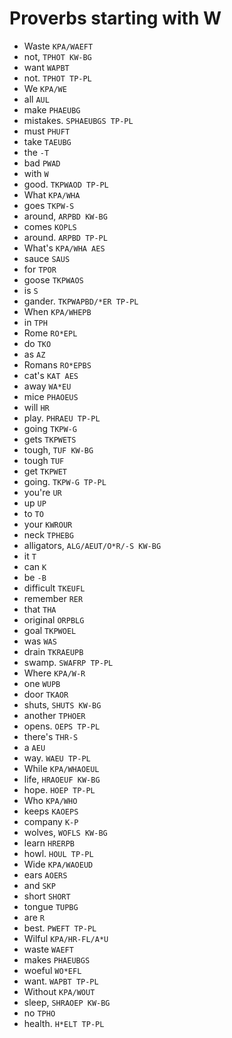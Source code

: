 # Proverbs starting with W

* Waste `KPA/WAEFT`
* not, `TPHOT KW-BG`
* want `WAPBT`
* not. `TPHOT TP-PL`
* We `KPA/WE`
* all `AUL`
* make `PHAEUBG`
* mistakes. `SPHAEUBGS TP-PL`
* must `PHUFT`
* take `TAEUBG`
* the `-T`
* bad `PWAD`
* with `W`
* good. `TKPWAOD TP-PL`
* What `KPA/WHA`
* goes `TKPW-S`
* around, `ARPBD KW-BG`
* comes `KOPLS`
* around. `ARPBD TP-PL`
* What's `KPA/WHA AES`
* sauce `SAUS`
* for `TPOR`
* goose `TKPWAOS`
* is `S`
* gander. `TKPWAPBD/*ER TP-PL`
* When `KPA/WHEPB`
* in `TPH`
* Rome `RO*EPL`
* do `TKO`
* as `AZ`
* Romans `RO*EPBS`
* cat's `KAT AES`
* away `WA*EU`
* mice `PHAOEUS`
* will `HR`
* play. `PHRAEU TP-PL`
* going `TKPW-G`
* gets `TKPWETS`
* tough, `TUF KW-BG`
* tough `TUF`
* get `TKPWET`
* going. `TKPW-G TP-PL`
* you're `UR`
* up `UP`
* to `TO`
* your `KWROUR`
* neck `TPHEBG`
* alligators, `ALG/AEUT/O*R/-S KW-BG`
* it `T`
* can `K`
* be `-B`
* difficult `TKEUFL`
* remember `RER`
* that `THA`
* original `ORPBLG`
* goal `TKPWOEL`
* was `WAS`
* drain `TKRAEUPB`
* swamp. `SWAFRP TP-PL`
* Where `KPA/W-R`
* one `WUPB`
* door `TKAOR`
* shuts, `SHUTS KW-BG`
* another `TPHOER`
* opens. `OEPS TP-PL`
* there's `THR-S`
* a `AEU`
* way. `WAEU TP-PL`
* While `KPA/WHAOEUL`
* life, `HRAOEUF KW-BG`
* hope. `HOEP TP-PL`
* Who `KPA/WHO`
* keeps `KAOEPS`
* company `K-P`
* wolves, `WOFLS KW-BG`
* learn `HRERPB`
* howl. `HOUL TP-PL`
* Wide `KPA/WAOEUD`
* ears `AOERS`
* and `SKP`
* short `SHORT`
* tongue `TUPBG`
* are `R`
* best. `PWEFT TP-PL`
* Wilful `KPA/HR-FL/A*U`
* waste `WAEFT`
* makes `PHAEUBGS`
* woeful `WO*EFL`
* want. `WAPBT TP-PL`
* Without `KPA/WOUT`
* sleep, `SHRAOEP KW-BG`
* no `TPHO`
* health. `H*ELT TP-PL`
